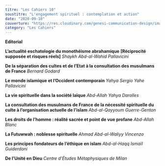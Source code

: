 ```yaml
---
titre: "Les Cahiers 10"
soustitre: "L'engagement spirituel : contemplation et action"
date: "2020-09-10"
couverture: "https://res.cloudinary.com/genesi-communication-design/image/upload/v1606125409/ihei/couvertures/c10_id4ax7.jpg"
category: "Les Cahiers"
---
```



**Editorial**

**L’actualité eschatologie du monothéisme abrahamique**
**[Réciprocité supposée et risques réels]**
*Shaykh Abd-al-Wahid Pallavicini*

**De la séparation des cultes et de l’Etat à la consultation des musulmans de France**
*Bernard Godard*

**Le monde islamique et l’Occident contemporain**
*Yahya Sergio Yahe Pallavicini*

**La vie spirituelle dans la société laïque**
*Abd-Allah Yahya Darolles*

**La consultation des musulmans de France de la nécessité spirituelle du culte à l’organisation actuelle de l’islam**
*Abd-al-Qayyoum Guerre-Genton*

**Les droits de l’homme&nbsp;: réalité sacrée et point de vue profane**
*Abd-Allah Blanc*

**La Futuwwah&nbsp;: noblesse spirituelle**
*Ahmad Abd-al-Waliyy Vincenzo*

**Les principes fondateurs de l’éthique en islam**
*Abd-al-Haqq Ismaïl Guiderdoni*

**De l’Unité en Dieu**
*Centre d’Études Métaphysiques de Milan*
